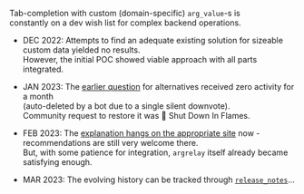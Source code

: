 
Tab-completion with custom (domain-specific) `arg_value`-s is<br/>
constantly on a dev wish list for complex backend operations.

*   DEC 2022: Attempts to find an adequate existing solution for sizeable custom data yielded no results.<br/>
    However, the initial POC showed viable approach with all parts integrated.

*   JAN 2023: The [earlier question][earlier_stack_question] for alternatives received zero activity for a month<br/>
    (auto-deleted by a bot due to a single silent downvote).<br/>
    Community request to restore it was &#127925; Shut Down In Flames.
    <!--
    Allegedly, such question "seeked recommendations" which, arguably, tend to be spammed by answers<br/>
    (but, counterintuitively, some spam may be more helpful than none in that case).
    -->
  
*   FEB 2023: The [explanation hangs on the appropriate site][later_stack_question] now -<br/>
    recommendations are still very welcome there.<br/>
    But, with some patience for integration, `argrelay` itself already became satisfying enough.

*   MAR 2023: The evolving history can be tracked through [`release_notes`][release_notes]...

[earlier_stack_question]: https://stackoverflow.com/q/74996560/441652
[later_stack_question]: https://softwarerecs.stackexchange.com/questions/85247/
[release_notes]: ../release_notes/readme.md

